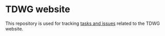 # TDWG website

This repository is used for tracking [tasks and issues](https://github.com/tdwg/tdwg.org/issues) related to the TDWG website.
